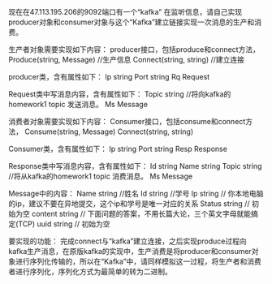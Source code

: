 现在在47.113.195.206的9092端口有一个“kafka” 在监听信息，请自己实现producer对象和consumer对象与这个“Kafka”建立链接实现一次消息的生产和消费。

生产者对象需要实现如下内容：
producer接口，包括produce和connect方法，
Produce(string, Message) //生产信息
Connect(string, string) //建立连接

producer类，含有属性如下：
Ip string
Port string
Rq  Request

Request类中写消息内容，含有属性如下：
Topic string //将向kafka的homework1 topic 发送消息。
Ms Message

消费者对象需要实现如下内容：
Consumer接口，包括consume和connect方法，
Consume(string, Message)
Connect(string, string)

Consumer类，含有属性如下：
Ip string
Port string
Resp  Response

Response类中写消息内容，含有属性如下：
Id string
Name string
Topic string //将从kafka的homework1 topic 消费消息。
		Ms Message

Message中的内容：
Name string //姓名
Id string   //学号
Ip string   // 你本地电脑的ip，建议不要在异地提交，这个ip和学号是唯一对应的关系
Status string // 初始为空
content string // 下面问题的答案，不用长篇大论，三个英文字母就能搞定(TCP)
uuid string // 初始为空

要实现的功能：
完成connect与“kafka”建立连接，之后实现produce过程向kafka生产消息，在原版kafka的实现中，生产消费是将producer和consumer对象进行序列化传输的，所以在“Kafka”中，请同样模拟这一过程，将生产者和消费者进行序列化，序列化方式为最简单的转为二进制。
